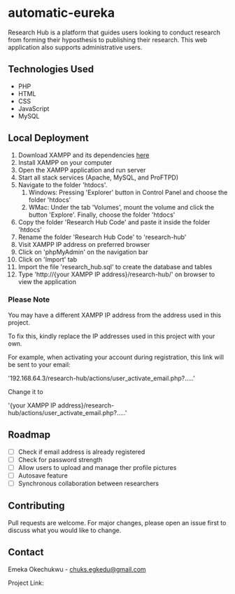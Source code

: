 # automatic-eureka
Research Hub is a platform that guides users looking to conduct research from forming their hyposthesis to publishing their research. This web application also supports administrative users.

## Technologies Used

* PHP
* HTML
* CSS
* JavaScript
* MySQL

## Local Deployment 

1. Download XAMPP and its dependencies [here](https://www.apachefriends.org/index.html "Official Apache website")
2. Install XAMPP on your computer
3. Open the XAMPP application and run server
4. Start all stack services (Apache, MySQL, and ProFTPD)
5. Navigate to the folder 'htdocs'.
    1. Windows: Pressing 'Explorer' button in Control Panel and choose the folder 'htdocs'
    2. WMac: Under the tab 'Volumes', mount the volume and click the button 'Explore'. Finally, choose the folder 'htdocs'
6. Copy the folder 'Research Hub Code' and paste it inside the folder 'htdocs'
7. Rename the folder 'Research Hub Code' to 'research-hub'
8. Visit XAMPP IP address on preferred browser
9. Click on 'phpMyAdmin' on the navigation bar
10. Click on 'Import' tab 
11. Import the file 'research_hub.sql' to create the database and tables
12. Type 'http://{your XAMPP IP address}/research-hub/' on browser to view the application


### Please Note

You may have a different XAMPP IP address from the address used in this project.

To fix this, kindly replace the IP addresses used in this project with your own.

For example, when activating your account during registration, this link will be sent to your email:

'192.168.64.3/research-hub/actions/user_activate_email.php?.....'

Change it to

'{your XAMPP IP address}/research-hub/actions/user_activate_email.php?.....'


## Roadmap

- [ ] Check if email address is already registered
- [ ] Check for password strength
- [ ] Allow users to upload and manage ther profile pictures
- [ ] Autosave feature
- [ ] Synchronous collaboration between researchers

## Contributing
Pull requests are welcome. For major changes, please open an issue first to discuss what you would like to change.

## Contact

Emeka Okechukwu - chuks.egkedu@gmail.com

Project Link: 

